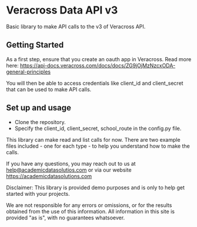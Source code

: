 
# Veracross Data API v3

Basic library to make API calls to the v3 of Veracross API.


## Getting Started

As a first step, ensure that you create an oauth app in Veracross. Read more here:
https://api-docs.veracross.com/docs/docs/ZG9jOjMzNzcxODA-general-principles


You will then be able to access credentials like client_id and client_secret that can be used to make API calls.


## Set up and usage

- Clone the repository. 
- Specify the client_id, client_secret, school_route in the config.py file.

This library can make read and list calls for now. There are two example files included - one for each type - to help 
you understand how to make the calls.


If you have any questions, you may reach out to us at help@academicdatasolutios.com or via our website
https://academicdatasolutions.com


Disclaimer: This library is provided demo purposes and is only to help get started with your projects. 

We are not responsible for any errors or omissions, or for the results obtained from the use of this information. All information in this site is provided "as is", with no guarantees whatsoever.
